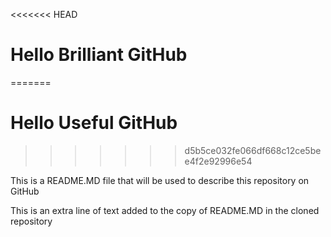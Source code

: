 <<<<<<< HEAD
# Hello Brilliant GitHub
=======
# Hello Useful GitHub
>>>>>>> d5b5ce032fe066df668c12ce5bee4f2e92996e54

This is a README.MD file that will be used to describe this
repository on GitHub

This is an extra line of text added to the copy
of README.MD in the cloned repository